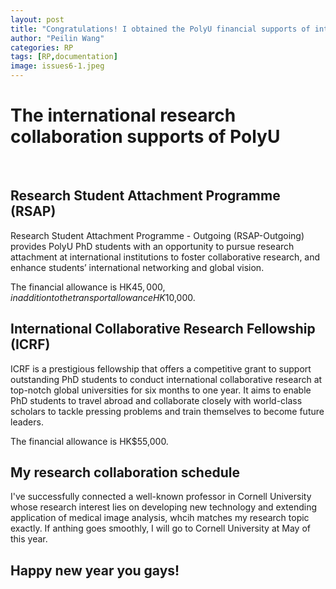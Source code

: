 ```yaml
---
layout: post
title: "Congratulations! I obtained the PolyU financial supports of international research collaboration on 31 December 2024"
author: "Peilin Wang"
categories: RP
tags: [RP,documentation]
image: issues6-1.jpeg
---
```


# The international research collaboration supports of PolyU
<br/>

## Research Student Attachment Programme (RSAP)
Research Student Attachment Programme - Outgoing (RSAP-Outgoing) provides PolyU PhD students with an opportunity to pursue research attachment at international institutions to foster collaborative research, and enhance students’ international networking and global vision.

The financial allowance is HK$45,000, in addition to the transport allowance HK$10,000.

## International Collaborative Research Fellowship (ICRF) 
ICRF is a prestigious fellowship that offers a competitive grant to support outstanding PhD students to conduct international collaborative research at top-notch global universities for six months to one year. It aims to enable PhD students to travel abroad and collaborate closely with world-class scholars to tackle pressing problems and train themselves to become future leaders.  

The financial allowance is HK$55,000.

## My research collaboration schedule
I've successfully connected a well-known professor in Cornell University whose research interest lies on developing new technology and extending application of medical image analysis, whcih matches my research topic exactly. If anthing goes smoothly, I will go to Cornell University at May of this year.

## Happy new year you gays!
